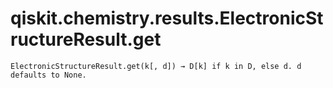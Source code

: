 # qiskit.chemistry.results.ElectronicStructureResult.get

`ElectronicStructureResult.get(k[, d]) → D[k] if k in D, else d. d defaults to None.`
